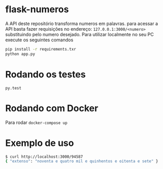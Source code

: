 # flask-numeros

A API deste repositório transforma numeros em palavras.
para acessar a API basta fazer requisições no endereço: `127.0.0.1:3000/<numero>` substituindo <numero> pelo numero desejado.
Para utilizar localmente no seu PC execute os seguintes comandos

``` bash
pip install -r requirements.txr
python app.py
```

# Rodando os testes

`py.test`

# Rodando com Docker

Para rodar 
`docker-compose up`

# Exemplo de uso

``` bash
$ curl http://localhost:3000/94587
{ "extenso": "noventa e quatro mil e quinhentos e oitenta e sete" }
```
